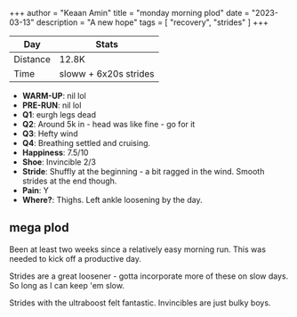 +++
author = "Keaan Amin"
title = "monday morning plod"
date = "2023-03-13"
description = "A new hope"
tags = [
    "recovery",
    "strides"
]
+++

   Day | Stats
--------|------
  Distance   | 12.8K
  Time | sloww + 6x20s strides

* **WARM-UP**: nil lol
* **PRE-RUN**: nil lol
* **Q1**: eurgh legs dead
* **Q2**: Around 5k in - head was like fine - go for it
* **Q3**: Hefty wind
* **Q4**: Breathing settled and cruising.
* **Happiness**: 7.5/10
* **Shoe**: Invincible 2/3
* **Stride**: Shuffly at the beginning - a bit ragged in the wind. Smooth strides at the end though.
* **Pain**: Y
* **Where?**: Thighs. Left ankle loosening by the day.

<!--more-->
## mega plod
Been at least two weeks since a relatively easy morning run. This was needed to kick off a productive day.

Strides are a great loosener - gotta incorporate more of these on slow days. So long as I can keep 'em slow.

Strides with the ultraboost felt fantastic. Invincibles are just bulky boys.